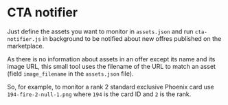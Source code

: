# CTA notifier

Just define the assets you want to monitor in `assets.json` and run `cta-notifier.js` in background
to be notified about new offres published on the marketplace.

As there is no information about assets in an offer except its name and its image URL, this small tool
uses the filename of the URL to match an asset (field `image_filename` in the `assets.json` file).

So, for example, to monitor a rank 2 standard exclusive Phoenix card use `194-fire-2-null-1.png`
where `194` is the card ID and `2` is the rank.
